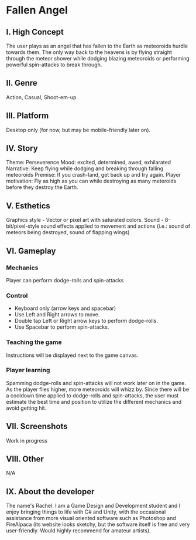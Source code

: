 # Fallen Angel

## I. High Concept
The user plays as an angel that has fallen to the Earth as meteoroids hurdle towards them. The only way back to the heavens is by flying straight through the meteor shower while dodging blazing meteoroids or performing powerful spin-attacks to break through.

## II. Genre
Action, Casual, Shoot-em-up.

## III. Platform
Desktop only (for now, but may be mobile-friendly later on).

## IV. Story
Theme: Perseverence
Mood: excited, determined, awed, exhilarated 
Narrative: Keep flying while dodging and breaking through falling meteoroids
Premise: If you crash-land, get back up and try again.
Player motivation: Fly as high as you can while destroying as many meteroids before they destroy the Earth.

## V. Esthetics
Graphics style - Vector or pixel art with saturated colors.
Sound - 8-bit/pixel-style sound effects applied to movement and actions (i.e.: sound of meteors being destroyed, sound of flapping wings)

## VI. Gameplay
### Mechanics
Player can perform dodge-rolls and spin-attacks
### Control
* Keyboard only (arrow keys and spacebar)
* Use Left and Right arrows to move. 
* Double tap Left or Right arrow keys to perform dodge-rolls.
* Use Spacebar to perform spin-attacks.
### Teaching the game
Instructions will be displayed next to the game canvas.
### Player learning
Spamming dodge-rolls and spin-attacks will not work later on in the game. As the player flies higher, more meteoroids will whizz by. Since there will be a cooldown time applied to dodge-rolls and spin-attacks, the user must estimate the best time and position to utilize the different mechanics and avoid getting hit.

## VII. Screenshots
Work in progress

## VIII. Other
N/A

## IX. About the developer
The name's Rachel. I am a Game Design and Development student and I enjoy bringing things to life with C# and Unity, with the occasional assistance from more visual oriented software such as Photoshop and FireAlpaca (its website looks sketchy, but the software itself is free and very user-friendly. Would highly recommend for amateur artists).
